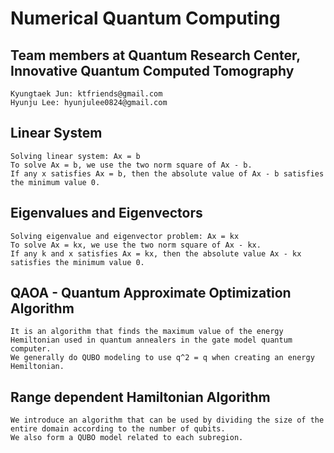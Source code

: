 # Numerical Quantum Computing

## Team members at Quantum Research Center, Innovative Quantum Computed Tomography
```
Kyungtaek Jun: ktfriends@gmail.com
Hyunju Lee: hyunjulee0824@gmail.com
```

## Linear System
```
Solving linear system: Ax = b
To solve Ax = b, we use the two norm square of Ax - b.
If any x satisfies Ax = b, then the absolute value of Ax - b satisfies the minimum value 0.
```

## Eigenvalues and Eigenvectors
```
Solving eigenvalue and eigenvector problem: Ax = kx
To solve Ax = kx, we use the two norm square of Ax - kx.
If any k and x satisfies Ax = kx, then the absolute value Ax - kx satisfies the minimum value 0.
```

## QAOA - Quantum Approximate Optimization Algorithm
```
It is an algorithm that finds the maximum value of the energy Hemiltonian used in quantum annealers in the gate model quantum computer.
We generally do QUBO modeling to use q^2 = q when creating an energy Hemiltonian.
```


## Range dependent Hamiltonian Algorithm
```
We introduce an algorithm that can be used by dividing the size of the entire domain according to the number of qubits.
We also form a QUBO model related to each subregion. 
```
